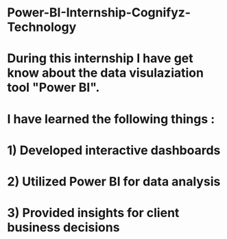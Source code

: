 # Power-BI-Internship-Cognifyz-Technology 
# During this internship I have get know about the data visulaziation tool "Power BI".
# I have learned the following things :
# 1) Developed interactive dashboards
# 2) Utilized Power BI for data analysis
# 3) Provided insights for client business decisions
